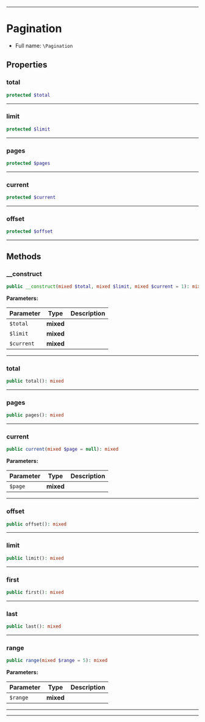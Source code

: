 ***

# Pagination

* Full name: `\Pagination`

## Properties

### total

```php
protected $total
```

***

### limit

```php
protected $limit
```

***

### pages

```php
protected $pages
```

***

### current

```php
protected $current
```

***

### offset

```php
protected $offset
```

***

## Methods

### __construct

```php
public __construct(mixed $total, mixed $limit, mixed $current = 1): mixed
```

**Parameters:**

| Parameter | Type | Description |
|-----------|------|-------------|
| `$total` | **mixed** |  |
| `$limit` | **mixed** |  |
| `$current` | **mixed** |  |

***

### total

```php
public total(): mixed
```

***

### pages

```php
public pages(): mixed
```

***

### current

```php
public current(mixed $page = null): mixed
```

**Parameters:**

| Parameter | Type | Description |
|-----------|------|-------------|
| `$page` | **mixed** |  |

***

### offset

```php
public offset(): mixed
```

***

### limit

```php
public limit(): mixed
```

***

### first

```php
public first(): mixed
```

***

### last

```php
public last(): mixed
```

***

### range

```php
public range(mixed $range = 5): mixed
```

**Parameters:**

| Parameter | Type | Description |
|-----------|------|-------------|
| `$range` | **mixed** |  |

***


***

